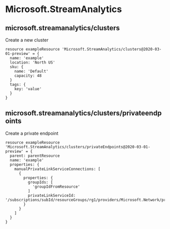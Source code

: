 # Microsoft.StreamAnalytics

## microsoft.streamanalytics/clusters

Create a new cluster
```bicep
resource exampleResource 'Microsoft.StreamAnalytics/clusters@2020-03-01-preview' = {
  name: 'example'
  location: 'North US'
  sku: {
    name: 'Default'
    capacity: 48
  }
  tags: {
    key: 'value'
  }
}
```

## microsoft.streamanalytics/clusters/privateendpoints

Create a private endpoint
```bicep
resource exampleResource 'Microsoft.StreamAnalytics/clusters/privateEndpoints@2020-03-01-preview' = {
  parent: parentResource 
  name: 'example'
  properties: {
    manualPrivateLinkServiceConnections: [
      {
        properties: {
          groupIds: [
            'groupIdFromResource'
          ]
          privateLinkServiceId: '/subscriptions/subId/resourceGroups/rg1/providers/Microsoft.Network/privateLinkServices/testPls'
        }
      }
    ]
  }
}
```
